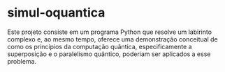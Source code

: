 # simul-oquantica
Este projeto consiste em um programa Python que resolve um labirinto complexo e, ao mesmo tempo, oferece uma demonstração conceitual de como os princípios da computação quântica, especificamente a superposição e o paralelismo quântico, poderiam ser aplicados a esse problema.

